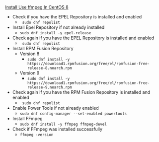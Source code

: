 [Install Use ffmpeg In CentOS 8](https://linuxhint.com/install-use-ffmpeg-in-centos8/)<br />

* Check if you have the EPEL Repository is installed and enabled
  * ` sudo dnf repolist`
* Install Epel Repository if not already installed
  * `sudo dnf install -y epel-release`
* Check again if you have the EPEL Repository is installed and enabled
  * ` sudo dnf repolist`
* Install RPM Fusion Repository
  * Version 8
    * `sudo dnf install -y https://download1.rpmfusion.org/free/el/rpmfusion-free-release-8.noarch.rpm`
  * Version 9
    * `sudo dnf install -y https://download1.rpmfusion.org/free/el/rpmfusion-free-release-9.noarch.rpm`
* Check again if you have the RPM Fusion Repository is installed and enabled
  * ` sudo dnf repolist`
* Enable Power Tools if not already enabled
  * `sudo dnf config-manager --set-enabled powertools`
* Install FFmpeg
  * `sudo dnf install -y ffmpeg ffmpeg-devel`
* Check if FFmpeg was installed successfully
  * `ffmpeg -version`
